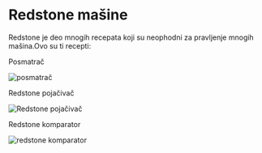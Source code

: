 # Redstone mašine

Redstone je deo mnogih recepata koji su neophodni za pravljenje mnogih mašina.Ovo su ti recepti:

 Posmatrač

![posmatrač](https://external-content.duckduckgo.com/iu/?u=https%3A%2F%2Fcdn.apexminecrafthosting.com%2Fimg%2Fuploads%2F2020%2F10%2F22205341%2Fobserver-crafting-recipe.png&f=1&nofb=1)

Redstone pojačivač

![Redstone pojačivač](https://external-content.duckduckgo.com/iu/?u=https%3A%2F%2Fassets.gamepur.com%2Fwp-content%2Fuploads%2F2020%2F07%2F17165103%2FCrafting-a-Redstone-Repeater.jpg&f=1&nofb=1)

Redstone komparator

![redstone komparator](https://external-content.duckduckgo.com/iu/?u=https%3A%2F%2Fwww.windowscentral.com%2Fsites%2Fwpcentral.com%2Ffiles%2Fstyles%2Fmedium%2Fpublic%2Ffield%2Fimage%2F2016%2F09%2Fmc-crafting-redstone-comparator-01.jpg%3Fitok%3DwIUvlmli&f=1&nofb=1)